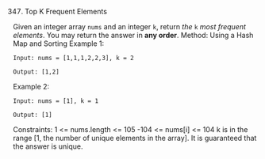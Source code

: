 347. Top K Frequent Elements

Given an integer array `nums` and an integer `k`, return _the_ `k` _most frequent elements_. You may return the answer in **any order**.
Method: Using a Hash Map and Sorting
Example 1:

    Input: nums = [1,1,1,2,2,3], k = 2

    Output: [1,2]

Example 2:

    Input: nums = [1], k = 1

    Output: [1]
Constraints:
1 <= nums.length <= 105
-104 <= nums[i] <= 104
k is in the range [1, the number of unique elements in the array].
It is guaranteed that the answer is unique.